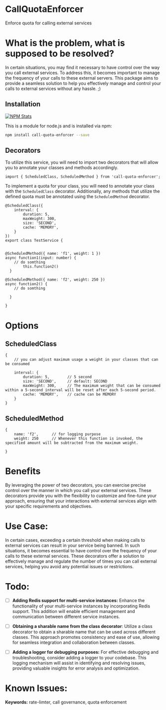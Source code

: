 # CallQuotaEnforcer

Enforce quota for calling external services

# What is the problem, what is supposed to be resolved?

In certain situations, you may find it necessary to have control over the way you call external services. To address this, it becomes important to manage the frequency of your calls to these external servers. This package aims to provide a seamless solution to help you effectively manage and control your calls to external services without any hassle. ;)

## Installation

[![NPM Stats](https://nodei.co/npm/call-quota-enforcer.png?downloads=true)](https://npmjs.org/package/call-quota-enforcer)

This is a module for node.js and is installed via npm:

```bash
npm install call-quota-enforcer --save
```

## Decorators

To utilize this service, you will need to import two decorators that will allow you to annotate your classes and methods accordingly.

    import { ScheduledClass, ScheduledMethod } from 'call-quota-enforcer';

To implement a quota for your class, you will need to annotate your class with the `ScheduledClass` decorator. Additionally, any methods that utilize the defined quota must be annotated using the `ScheduledMethod` decorator.

    @ScheduledClass({
        interval: {
            duration: 5,
            maxWeight: 300,
            size: 'SECOND',
            cache: 'MEMORY',
        }
    })
    export class TestService {


    @ScheduledMethod({ name: 'f1', weight: 1 })
    async function1(input: number) {
        // do somthing
            this.function2()
      }

    @ScheduledMethod({ name: 'f2', weight: 250 })
    async function2() {
        // do somthing

      }

    }

# Options

## ScheduledClass

    {
        // you can adjust maximum usage a weight in your classes that can be consumed

        interval: {
            duration: 5,        // 5 second
            size: 'SECOND',     // default: SECOND
            maxWeight: 300,     // The maximum weight that can be consumed within a 5-second interval will be reset after each 5-second period.
            cache: 'MEMORY',    // cache can be MEMORY
        }
    }

## ScheduledMethod

    {
        name: 'f2',      // for logging purpose
        weight: 250      // Whenever this function is invoked, the specified amount will be subtracted from the maximum weight.

    }

# Benefits

By leveraging the power of two decorators, you can exercise precise control over the manner in which you call your external services. These decorators provide you with the flexibility to customize and fine-tune your approach, ensuring that your interactions with external services align with your specific requirements and objectives.

# Use Case:

In certain cases, exceeding a certain threshold when making calls to external services can result in your service being banned. In such situations, it becomes essential to have control over the frequency of your calls to these external services. These decorators offer a solution to effectively manage and regulate the number of times you can call external services, helping you avoid any potential issues or restrictions.

# Todo:

- [ ] **Adding Redis support for multi-service instances:** Enhance the functionality of your multi-service instances by incorporating Redis support. This addition will enable efficient management and communication between different service instances.

- [ ] **Obtaining a sharable name from the class decorator**: Utilize a class decorator to obtain a sharable name that can be used across different classes. This approach promotes consistency and ease of use, allowing for seamless integration and collaboration between classes.
- [ ] **Adding a logger for debugging purposes:** For effective debugging and troubleshooting, consider adding a logger to your codebase. This logging mechanism will assist in identifying and resolving issues, providing valuable insights for error analysis and optimization.

# Known Issues:

**Keywords:** rate-limter, call governance, quota enforcement
